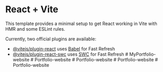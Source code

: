 # React + Vite

This template provides a minimal setup to get React working in Vite with HMR and some ESLint rules.

Currently, two official plugins are available:

- [@vitejs/plugin-react](https://github.com/vitejs/vite-plugin-react/blob/main/packages/plugin-react/README.md) uses [Babel](https://babeljs.io/) for Fast Refresh
- [@vitejs/plugin-react-swc](https://github.com/vitejs/vite-plugin-react-swc) uses [SWC](https://swc.rs/) for Fast Refresh
#   M y P o r t f o l i o - w e b s i t e  
 #   P o r t f o l i o - w e b s i t e  
 #   P o r t f o l i o - w e b s i t e  
 #   P o r t f o l i o - w e b s i t e  
 #   P o r t f o l i o - w e b s i t e  
 